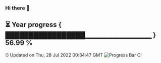 ### Hi there 👋
⏳ Year progress { █████████████████▁▁▁▁▁▁▁▁▁▁▁▁▁ } 56.99 %
---
⏰ Updated on Thu, 28 Jul 2022 00:34:47 GMT
![Progress Bar CI](https://github.com/Moyi321/Moyi321/workflows/Progress%20Bar%20CI/badge.svg)
